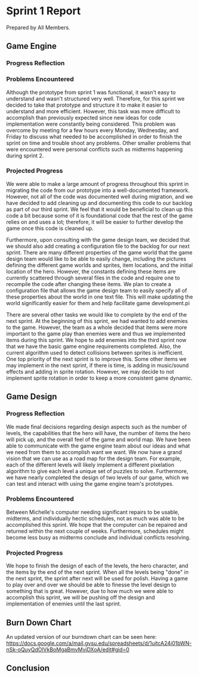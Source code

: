 # Sprint 1 Report
Prepared by All Members.

## Game Engine

### Progress Reflection

### Problems Encountered
Although the prototype from sprint 1 was functional, it wasn't easy to understand and wasn't structured very well. Therefore, for this sprint we decided to take that prototype and structure it to make it easier to understand and more efficient. However, this task was more difficult to accomplish than previously expected since new ideas for code implementation were constantly being considered. This problem was overcome by meeting for a few hours every Monday, Wednesday, and Friday to discuss what needed to be accomplished in order to finish the sprint on time and trouble shoot any problems. Other smaller problems that were encountered were personal conflicts such as midterms happening during sprint 2.

### Projected Progress
We were able to make a large amount of progress throughout this sprint in migrating the code from our prototype into a well-documented framework.  However, not all of the code was documented well during migration, and we have decided to add cleaning up and documenting this code to our backlog as part of our third sprint. We feel that it would be beneficial to clean up this code a bit because some of it is foundational code that the rest of the game relies on and uses a lot; therefore, it will be easier to further develop the game once this code is cleaned up.

Furthermore, upon consulting with the game design team, we decided that we should also add creating a configuration file to the backlog for our next sprint. There are many different properties of the game world that the game design team would like to be able to easily change, including the pictures defining the different game worlds and sprites, item locations, and the initial location of the hero. However, the constants defining these items are currently scattered through several files in the code and require one to recompile the code after changing these items. We plan to create a configuration file that allows the game design team to easily specify all of these properties about the world in one text file. This will make updating the world significantly easier for them and help facilitate game development.pi

There are several other tasks we would like to complete by the end of the next sprint. At the beginning of this sprint, we had wanted to add enemies to the game. However, the team as a whole decided that items were more important to the game play than enemies were and thus we implemented items during this sprint. We hope to add enemies into the third sprint now that we have the basic game engine requirements completed. Also, the current algorithm used to detect collisions between sprites is inefficient. One top priority of the next sprint is to improve this.  Some other items we may implement in the next sprint, if there is time, is adding in music/sound effects and adding in sprite rotation. However, we may decide to not implement sprite rotation in order to keep a more consistent game dynamic.

## Game Design

### Progress Reflection
We made final decisions regarding design aspects such as the number of levels, the capabilities that the hero will have, the number of items the hero will pick up, and the overall feel of the game and world map. We have been able to communicate with the game engine team about our ideas and what we need from them to accomplish want we want. We now have a grand vision that we can use as a road map for the design team. For example, each of the different levels will likely implement a different pixelation algorithm to give each level a unique set of puzzles to solve. Furthermore, we have nearly completed the design of two levels of our game, which we can test and interact with using the game engine team's prototypes.

### Problems Encountered
Between Michelle's computer needing significant repairs to be usable, midterms, and individually hectic schedules, not as much was able to be accomplished this sprint. We hope that the computer can be repaired and returned within the next couple of weeks. Furthermore, schedules might become less busy as midterms conclude and individual conflicts resolving.

### Projected Progress
We hope to finish the design of each of the levels, the hero character, and the items by the end of the next sprint. When all the levels being "done" in the next sprint, the sprint after next will be used for polish. Having a game to play over and over we should be able to finesse the level design to something that is great. However, due to how much we were able to accomplish this sprint, we will be pushing off the design and implementation of enemies until the last sprint.

## Burn Down Chart
An updated version of our burndown chart can be seen here:
https://docs.google.com/a/mail.gvsu.edu/spreadsheets/d/1uitcA24i01bWN-nSk-oQuyQdOlVkBoMgaBmvMvjDXoA/edit#gid=0

## Conclusion

